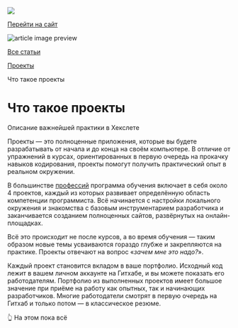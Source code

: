 [![](https://files.carrotquest.app/knowledge-bases-images/logos/64033/1726575914708-nb7xvabz.png)](/)

[Перейти на сайт](https://ru.hexlet.io)

![article image preview]()

[Все статьи](/)

[Проекты](/category/4312)

Что такое проекты

# Что такое проекты

Описание важнейшей практики в Хекслете

Проекты — это полноценные приложения, которые вы будете разрабатывать от начала и до конца на своём компьютере. В отличие от упражнений в курсах, ориентированных в первую очередь на прокачку навыков кодирования, проекты помогут получить практический опыт в реальном окружении.

В большинстве [профессий](https://ru.hexlet.io/programs) программа обучения включает в себя около 4 проектов, каждый из которых развивает определённую область компетенции программиста. Всё начинается с настройки локального окружения и знакомства с базовым инструментарием разработчика и заканчивается созданием полноценных сайтов, развёрнутых на онлайн-площадках.

Всё это происходит не после курсов, а во время обучения — таким образом новые темы усваиваются гораздо глубже и закрепляются на практике. Проекты отвечают на вопрос «*зачем мне это надо?*».

Каждый проект становится вкладом в ваше портфолио. Исходный код лежит в вашем личном аккаунте на Гитхабе, и вы можете показать его работодателям. Портфолио из выполненных проектов имеет большое значение при приёме на работу как опытных, так и начинающих разработчиков. Многие работодатели смотрят в первую очередь на Гитхаб и только потом — в классическое резюме.

👆 На этом пока всё